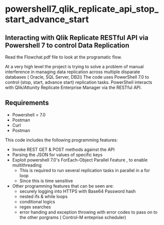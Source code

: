 # powershell7_qlik_replicate_api_stop_start_advance_start
Interacting with Qlik Replicate RESTful API via Powershell 7 to control Data Replication
-----------------

Read the Flowchat.pdf file to look at the programatic flow. 

At a very high level the project is trying to solve a problem of manual interference in managing data replication across multiple disparate databases ( Oracle, SQL Server, DB2i) The code uses PowerShell 7.0 to control (stop, start, advance start) replication tasks. PowerShell interacts with Qlik/Attunity Replicate Enterprise Manager via the RESTful API.

Requirements
------------
- Powershell > 7.0
- Postman
- Curl
- Postman


This code includes the following programming features:

  * Invoke REST GET & POST methods against the API
  * Parsing the JSON for values of specific keys
  * Exploit powershell 7.0's ForEach-Object Parallel Feature , to enable multithreading
    - This is required to run several replication tasks in parallel in a for loop
    - Since this is time sensitive
  * Other programming features that can be seen are:
    - securely logging into HTTPS with Base64 Password hash
	* nested ifs & while loops
	* conditional logics
	* regex searches
	* error handing and exception throwing with error codes to pass on to the other porgrams ( Control-M enteprise scheduler)
